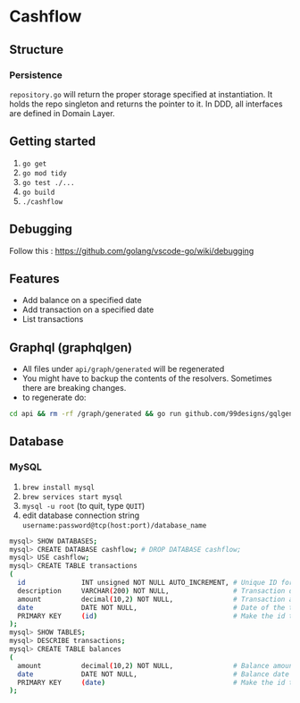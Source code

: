 # Cashflow

## Structure

### Persistence

`repository.go` will return the proper storage specified at instantiation.
It holds the repo singleton and returns the pointer to it.
In DDD, all interfaces are defined in Domain Layer.


## Getting started

1. `go get`
2. `go mod tidy`
3. `go test ./...`
3. `go build`
4. `./cashflow`

## Debugging

Follow this : https://github.com/golang/vscode-go/wiki/debugging

## Features

- Add balance on a specified date
- Add transaction on a specified date
- List transactions

## Graphql (graphqlgen)

- All files under `api/graph/generated` will be regenerated
- You might have to backup the contents of the resolvers. Sometimes there are breaking changes.
- to regenerate do:

```sh
cd api && rm -rf /graph/generated && go run github.com/99designs/gqlgen generate
```

## Database

### MySQL

1. `brew install mysql`
2. `brew services start mysql`
3. `mysql -u root` (to quit, type `QUIT`)
4. edit database connection string `username:password@tcp(host:port)/database_name`

```sh
mysql> SHOW DATABASES;
mysql> CREATE DATABASE cashflow; # DROP DATABASE cashflow;
mysql> USE cashflow;
mysql> CREATE TABLE transactions
(
  id              INT unsigned NOT NULL AUTO_INCREMENT, # Unique ID for the record
  description     VARCHAR(200) NOT NULL,                # Transaction description
  amount          decimal(10,2) NOT NULL,               # Transaction amount
  date            DATE NOT NULL,                        # Date of the transaction
  PRIMARY KEY     (id)                                  # Make the id the primary key
);
mysql> SHOW TABLES;
mysql> DESCRIBE transactions;
mysql> CREATE TABLE balances
(
  amount          decimal(10,2) NOT NULL,               # Balance amount
  date            DATE NOT NULL,                        # Balance date
  PRIMARY KEY     (date)                                # Make the id the primary key
);
```